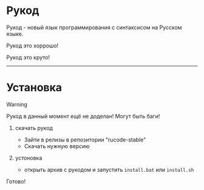 # Рукод

Рукод - новый язык программирования с синтаксисом на Русском языке.

Рукод это хоррошо!

Рукод это круто!

---
# Установка
> [!WARNING]
> Рукод в данный момент ещё не доделан! Могут быть баги!

1. скачать рукод

   - Зайти в релизы в репозитории "rucode-stable"
   - Скачать нужную версию
2. устоновка
   - открыть архив с рукодом и запустить `install.bat` или `install.sh`

Готово!
 


